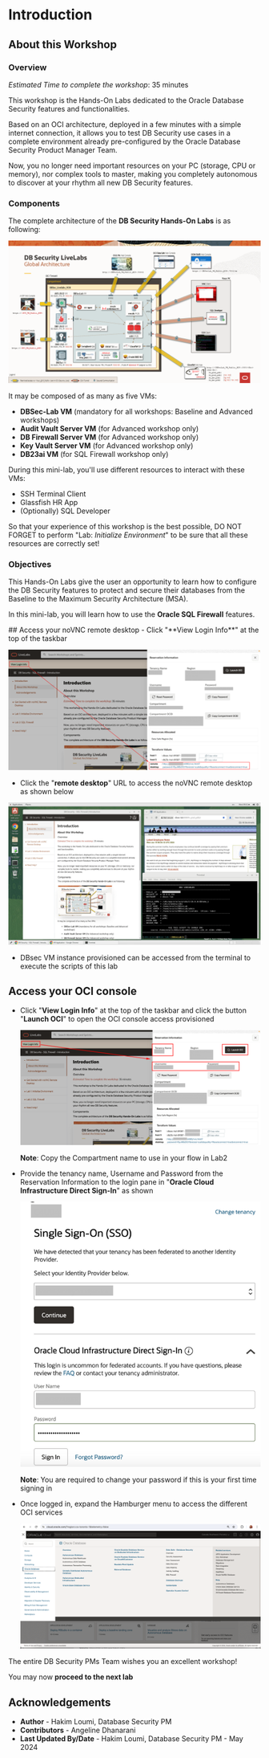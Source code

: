 # Introduction

## About this Workshop
### Overview
*Estimated Time to complete the workshop*: 35 minutes

This workshop is the Hands-On Labs dedicated to the Oracle Database Security features and functionalities.

Based on an OCI architecture, deployed in a few minutes with a simple internet connection, it allows you to test DB Security use cases in a complete environment already pre-configured by the Oracle Database Security Product Manager Team.

Now, you no longer need important resources on your PC (storage, CPU or memory), nor complex tools to master, making you completely autonomous to discover at your rhythm all new DB Security features.

### Components
The complete architecture of the **DB Security Hands-On Labs** is as following:

  ![DBSec LiveLabs Archi](./images/dbseclab-archi.png "DBSec LiveLabs Archi")

It may be composed of as many as five VMs:
  - **DBSec-Lab VM** (mandatory for all workshops: Baseline and Advanced workshops)
  - **Audit Vault Server VM** (for Advanced workshop only)
  - **DB Firewall Server VM** (for Advanced workshop only)
  - **Key Vault Server VM** (for Advanced workshop only)
  - **DB23ai VM** (for SQL Firewall workshop only)

During this mini-lab, you'll use different resources to interact with these VMs:
  - SSH Terminal Client
  - Glassfish HR App
  - (Optionally) SQL Developer

So that your experience of this workshop is the best possible, DO NOT FORGET to perform "Lab: *Initialize Environment*" to be sure that all these resources are correctly set!

### Objectives
This Hands-On Labs give the user an opportunity to learn how to configure the DB Security features to protect and secure their databases from the Baseline to the Maximum Security Architecture (MSA).

In this mini-lab, you will learn how to use the **Oracle SQL Firewall** features.

<if type="green">
## Access your noVNC remote desktop
- Click "**View Login Info**" at the top of the taskbar

  ![SQLFW](../sqlfw/images/sqlfw-500.png "View login info")

 - Click the "**remote desktop**" URL to access the noVNC remote desktop as shown below
 
  ![SQLFW](../sqlfw/images/sqlfw-501.png "Remote desktop")
 
 - DBsec VM instance provisioned can be accessed from the terminal to execute the scripts of this lab

## Access your OCI console
- Click "**View Login Info**" at the top of the taskbar and click the button "**Launch OCI**" to open the OCI console access provisioned

  ![SQLFW](../sqlfw/images/sqlfw-502.png "Launch OCI")

  **Note**: Copy the Compartment name to use in your flow in Lab2

- Provide the tenancy name, Username and Password from the Reservation Information to the login pane in "**Oracle Cloud Infrastructure Direct Sign-In**" as shown

  ![SQLFW](../sqlfw/images/sqlfw-503.png "Sign-in")

  **Note**: You are required to change your password if this is your first time signing in

- Once logged in, expand the Hamburger menu to access the different OCI services

  ![SQLFW](../sqlfw/images/sqlfw-504.png "OCI Services")
</if>

The entire DB Security PMs Team wishes you an excellent workshop!

You may now **proceed to the next lab**

## Acknowledgements
- **Author** - Hakim Loumi, Database Security PM
- **Contributors** - Angeline Dhanarani
- **Last Updated By/Date** - Hakim Loumi, Database Security PM - May 2024
